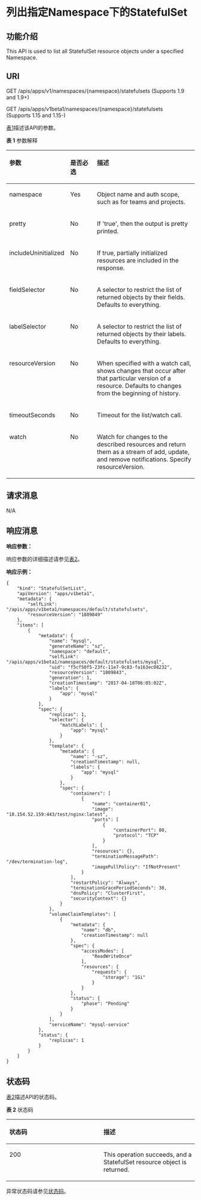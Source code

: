 # 列出指定Namespace下的StatefulSet<a name="cce_02_0152"></a>

## 功能介绍<a name="section55184758"></a>

This API is used to list all StatefulSet resource objects under a specified Namespace.

## URI<a name="section26900781"></a>

GET /apis/apps/v1/namespaces/\{namespace\}/statefulsets \(Supports 1.9 and 1.9+\)

GET /apis/apps/v1beta1/namespaces/\{namespace\}/statefulsets \(Supports 1.15 and 1.15-\)

[表1](#d0e39332)描述该API的参数。

**表 1**  参数解释

<a name="d0e39332"></a>
<table><thead align="left"><tr id="row16249415"><th class="cellrowborder" valign="top" width="20.407959204079592%" id="mcps1.2.4.1.1"><p id="p65652297517"><a name="p65652297517"></a><a name="p65652297517"></a>参数</p>
</th>
<th class="cellrowborder" valign="top" width="16.328367163283673%" id="mcps1.2.4.1.2"><p id="p165661629135114"><a name="p165661629135114"></a><a name="p165661629135114"></a>是否必选</p>
</th>
<th class="cellrowborder" valign="top" width="63.26367363263674%" id="mcps1.2.4.1.3"><p id="p14567629115114"><a name="p14567629115114"></a><a name="p14567629115114"></a>描述</p>
</th>
</tr>
</thead>
<tbody><tr id="row33792834"><td class="cellrowborder" valign="top" width="20.407959204079592%" headers="mcps1.2.4.1.1 "><p id="p52865065"><a name="p52865065"></a><a name="p52865065"></a>namespace</p>
</td>
<td class="cellrowborder" valign="top" width="16.328367163283673%" headers="mcps1.2.4.1.2 "><p id="p54211835"><a name="p54211835"></a><a name="p54211835"></a>Yes</p>
</td>
<td class="cellrowborder" valign="top" width="63.26367363263674%" headers="mcps1.2.4.1.3 "><p id="p29082530"><a name="p29082530"></a><a name="p29082530"></a>Object name and auth scope, such as for teams and projects.</p>
</td>
</tr>
<tr id="row60416185"><td class="cellrowborder" valign="top" width="20.407959204079592%" headers="mcps1.2.4.1.1 "><p id="p61872826"><a name="p61872826"></a><a name="p61872826"></a>pretty</p>
</td>
<td class="cellrowborder" valign="top" width="16.328367163283673%" headers="mcps1.2.4.1.2 "><p id="p45643011"><a name="p45643011"></a><a name="p45643011"></a>No</p>
</td>
<td class="cellrowborder" valign="top" width="63.26367363263674%" headers="mcps1.2.4.1.3 "><p id="p6096445"><a name="p6096445"></a><a name="p6096445"></a>If 'true', then the output is pretty printed.</p>
</td>
</tr>
<tr id="row54868012"><td class="cellrowborder" valign="top" width="20.407959204079592%" headers="mcps1.2.4.1.1 "><p id="p15123986"><a name="p15123986"></a><a name="p15123986"></a>includeUninitialized</p>
</td>
<td class="cellrowborder" valign="top" width="16.328367163283673%" headers="mcps1.2.4.1.2 "><p id="p17083324"><a name="p17083324"></a><a name="p17083324"></a>No</p>
</td>
<td class="cellrowborder" valign="top" width="63.26367363263674%" headers="mcps1.2.4.1.3 "><p id="p38603562"><a name="p38603562"></a><a name="p38603562"></a>If true, partially initialized resources are included in the response.</p>
</td>
</tr>
<tr id="row11887742"><td class="cellrowborder" valign="top" width="20.407959204079592%" headers="mcps1.2.4.1.1 "><p id="p23383013"><a name="p23383013"></a><a name="p23383013"></a>fieldSelector</p>
</td>
<td class="cellrowborder" valign="top" width="16.328367163283673%" headers="mcps1.2.4.1.2 "><p id="p14975921"><a name="p14975921"></a><a name="p14975921"></a>No</p>
</td>
<td class="cellrowborder" valign="top" width="63.26367363263674%" headers="mcps1.2.4.1.3 "><p id="p5090122"><a name="p5090122"></a><a name="p5090122"></a>A selector to restrict the list of returned objects by their fields. Defaults to everything.</p>
</td>
</tr>
<tr id="row45811103"><td class="cellrowborder" valign="top" width="20.407959204079592%" headers="mcps1.2.4.1.1 "><p id="p19711829"><a name="p19711829"></a><a name="p19711829"></a>labelSelector</p>
</td>
<td class="cellrowborder" valign="top" width="16.328367163283673%" headers="mcps1.2.4.1.2 "><p id="p53154316"><a name="p53154316"></a><a name="p53154316"></a>No</p>
</td>
<td class="cellrowborder" valign="top" width="63.26367363263674%" headers="mcps1.2.4.1.3 "><p id="p10532331"><a name="p10532331"></a><a name="p10532331"></a>A selector to restrict the list of returned objects by their labels. Defaults to everything.</p>
</td>
</tr>
<tr id="row27682122"><td class="cellrowborder" valign="top" width="20.407959204079592%" headers="mcps1.2.4.1.1 "><p id="p27659385"><a name="p27659385"></a><a name="p27659385"></a>resourceVersion</p>
</td>
<td class="cellrowborder" valign="top" width="16.328367163283673%" headers="mcps1.2.4.1.2 "><p id="p25817701"><a name="p25817701"></a><a name="p25817701"></a>No</p>
</td>
<td class="cellrowborder" valign="top" width="63.26367363263674%" headers="mcps1.2.4.1.3 "><p id="p10858997"><a name="p10858997"></a><a name="p10858997"></a>When specified with a watch call, shows changes that occur after that particular version of a resource. Defaults to changes from the beginning of history.</p>
</td>
</tr>
<tr id="row30622110"><td class="cellrowborder" valign="top" width="20.407959204079592%" headers="mcps1.2.4.1.1 "><p id="p64471840"><a name="p64471840"></a><a name="p64471840"></a>timeoutSeconds</p>
</td>
<td class="cellrowborder" valign="top" width="16.328367163283673%" headers="mcps1.2.4.1.2 "><p id="p54836538"><a name="p54836538"></a><a name="p54836538"></a>No</p>
</td>
<td class="cellrowborder" valign="top" width="63.26367363263674%" headers="mcps1.2.4.1.3 "><p id="p12574613"><a name="p12574613"></a><a name="p12574613"></a>Timeout for the list/watch call.</p>
</td>
</tr>
<tr id="row46062658"><td class="cellrowborder" valign="top" width="20.407959204079592%" headers="mcps1.2.4.1.1 "><p id="p40087841"><a name="p40087841"></a><a name="p40087841"></a>watch</p>
</td>
<td class="cellrowborder" valign="top" width="16.328367163283673%" headers="mcps1.2.4.1.2 "><p id="p25889684"><a name="p25889684"></a><a name="p25889684"></a>No</p>
</td>
<td class="cellrowborder" valign="top" width="63.26367363263674%" headers="mcps1.2.4.1.3 "><p id="p16689668"><a name="p16689668"></a><a name="p16689668"></a>Watch for changes to the described resources and return them as a stream of add, update, and remove notifications. Specify resourceVersion.</p>
</td>
</tr>
</tbody>
</table>

## 请求消息<a name="section40780438"></a>

N/A

## 响应消息<a name="section31479628"></a>

**响应参数：**

响应参数的详细描述请参见[表2](创建StatefulSet.md#d0e37568)。

**响应示例：**

```
{
    "kind": "StatefulSetList",
    "apiVersion": "apps/v1beta1",
    "metadata": {
        "selfLink": "/apis/apps/v1beta1/namespaces/default/statefulsets",
        "resourceVersion": "1809849"
    },
    "items": [
        {
            "metadata": {
                "name": "mysql",
                "generateName": "sz",
                "namespace": "default",
                "selfLink": "/apis/apps/v1beta1/namespaces/default/statefulsets/mysql",
                "uid": "f5cf50f5-23fc-11e7-9c83-fa163ec08232",
                "resourceVersion": "1809843",
                "generation": 1,
                "creationTimestamp": "2017-04-18T06:05:02Z",
                "labels": {
                    "app": "mysql"
                }
            },
            "spec": {
                "replicas": 1,
                "selector": {
                    "matchLabels": {
                        "app": "mysql"
                    }
                },
                "template": {
                    "metadata": {
                        "name": "-sz",
                        "creationTimestamp": null,
                        "labels": {
                            "app": "mysql"
                        }
                    },
                    "spec": {
                        "containers": [
                            {
                                "name": "container01",
                                "image": "10.154.52.159:443/test/nginx:latest",
                                "ports": [
                                    {
                                        "containerPort": 80,
                                        "protocol": "TCP"
                                    }
                                ],
                                "resources": {},
                                "terminationMessagePath": "/dev/termination-log",
                                "imagePullPolicy": "IfNotPresent"
                            }
                        ],
                        "restartPolicy": "Always",
                        "terminationGracePeriodSeconds": 30,
                        "dnsPolicy": "ClusterFirst",
                        "securityContext": {}
                    }
                },
                "volumeClaimTemplates": [
                    {
                        "metadata": {
                            "name": "db",
                            "creationTimestamp": null
                        },
                        "spec": {
                            "accessModes": [
                                "ReadWriteOnce"
                            ],
                            "resources": {
                                "requests": {
                                    "storage": "1Gi"
                                }
                            }
                        },
                        "status": {
                            "phase": "Pending"
                        }
                    }
                ],
                "serviceName": "mysql-service"
            },
            "status": {
                "replicas": 1
            }
        }
    ]
}
```

## 状态码<a name="section14881199"></a>

[表2](#d0e39461)描述API的状态码。

**表 2**  状态码

<a name="d0e39461"></a>
<table><thead align="left"><tr id="row5459157"><th class="cellrowborder" valign="top" width="50%" id="mcps1.2.3.1.1"><p id="p39538597"><a name="p39538597"></a><a name="p39538597"></a>状态码</p>
</th>
<th class="cellrowborder" valign="top" width="50%" id="mcps1.2.3.1.2"><p id="p48509806"><a name="p48509806"></a><a name="p48509806"></a>描述</p>
</th>
</tr>
</thead>
<tbody><tr id="row36980183"><td class="cellrowborder" valign="top" width="50%" headers="mcps1.2.3.1.1 "><p id="p42604808"><a name="p42604808"></a><a name="p42604808"></a>200</p>
</td>
<td class="cellrowborder" valign="top" width="50%" headers="mcps1.2.3.1.2 "><p id="p28437418"><a name="p28437418"></a><a name="p28437418"></a>This operation succeeds, and a StatefulSet resource object is returned.</p>
</td>
</tr>
</tbody>
</table>

异常状态码请参见[状态码](状态码.md)。

